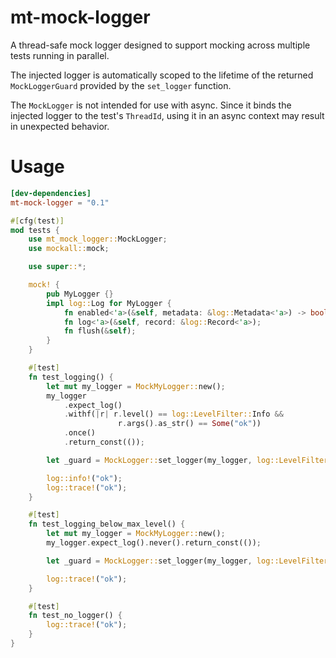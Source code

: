# mt-mock-logger

A thread-safe mock logger designed to support mocking across multiple tests running in parallel.

The injected logger is automatically scoped to the lifetime of the returned `MockLoggerGuard` provided by the `set_logger` function.

The `MockLogger` is not intended for use with async. Since it binds the injected logger to the test's `ThreadId`, using it in an async context may result in unexpected behavior.

# Usage

```toml
[dev-dependencies]
mt-mock-logger = "0.1"
```

```rust
#[cfg(test)]
mod tests {
    use mt_mock_logger::MockLogger;
    use mockall::mock;

    use super::*;

    mock! {
        pub MyLogger {}
        impl log::Log for MyLogger {
            fn enabled<'a>(&self, metadata: &log::Metadata<'a>) -> bool;
            fn log<'a>(&self, record: &log::Record<'a>);
            fn flush(&self);
        }
    }

    #[test]
    fn test_logging() {
        let mut my_logger = MockMyLogger::new();
        my_logger
            .expect_log()
            .withf(|r| r.level() == log::LevelFilter::Info && 
                        r.args().as_str() == Some("ok"))
            .once()
            .return_const(());

        let _guard = MockLogger::set_logger(my_logger, log::LevelFilter::Info);

        log::info!("ok");
        log::trace!("ok");
    }

    #[test]
    fn test_logging_below_max_level() {
        let mut my_logger = MockMyLogger::new();
        my_logger.expect_log().never().return_const(());

        let _guard = MockLogger::set_logger(my_logger, log::LevelFilter::Info);

        log::trace!("ok");
    }

    #[test]
    fn test_no_logger() {
        log::trace!("ok");
    }
}
```